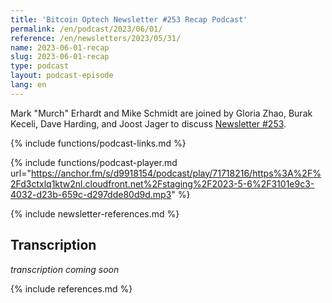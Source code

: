 ```yaml
---
title: 'Bitcoin Optech Newsletter #253 Recap Podcast'
permalink: /en/podcast/2023/06/01/
reference: /en/newsletters/2023/05/31/
name: 2023-06-01-recap
slug: 2023-06-01-recap
type: podcast
layout: podcast-episode
lang: en
---
```

Mark "Murch" Erhardt and Mike Schmidt are joined by Gloria Zhao, Burak Keceli, Dave Harding,
and Joost Jager to discuss [Newsletter #253]({{page.reference}}).

{% include functions/podcast-links.md %}

{% include functions/podcast-player.md url="https://anchor.fm/s/d9918154/podcast/play/71718216/https%3A%2F%2Fd3ctxlq1ktw2nl.cloudfront.net%2Fstaging%2F2023-5-6%2F3101e9c3-4032-d23b-659c-d297dde80d9d.mp3" %}

{% include newsletter-references.md %}

## Transcription

_transcription coming soon_

{% include references.md %}
